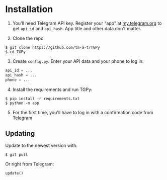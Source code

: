 # Installation

1. You'll need Telegram API key. Register your "app" at [my.telegram.org](https://my.telegram.org) to get `api_id` and 
`api_hash`. App title and other data don't matter.

2. Clone the repo:
```shell
$ git clone https://github.com/tm-a-t/TGPy
$ cd TGPy
```

3. Create `config.py`. Enter your API data and your phone to log in:
```python
api_id = ...
api_hash = ...
phone = ...
```

4. Install the requirements and run TGPy:
```shell
$ pip install -r requirements.txt
$ python -m app
```

5. For the first time, you'll have to log in with a confirmation code from Telegram


## Updating

Update to the newest version with:

```shell
$ git pull
```

Or right from Telegram:

```python
update()
```
